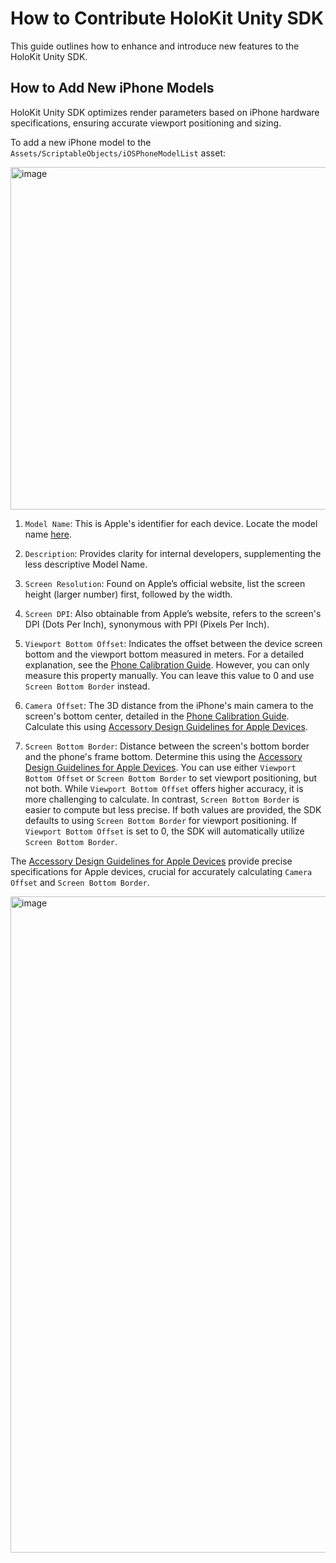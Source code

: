 # How to Contribute HoloKit Unity SDK

This guide outlines how to enhance and introduce new features to the HoloKit Unity SDK.

## How to Add New iPhone Models

HoloKit Unity SDK optimizes render parameters based on iPhone hardware specifications, ensuring accurate viewport positioning and sizing.

To add a new iPhone model to the `Assets/ScriptableObjects/iOSPhoneModelList` asset:

<img width="548" alt="image" src="https://github.com/holoi/holokit-unity-sdk/assets/44870300/269828f1-22f6-4067-b4f5-a921c0b9060c">

1. `Model Name`: This is Apple's identifier for each device. Locate the model name [here](https://github.com/pluwen/apple-device-model-list).
   
2. `Description`: Provides clarity for internal developers, supplementing the less descriptive Model Name.
   
3. `Screen Resolution`: Found on Apple’s official website, list the screen height (larger number) first, followed by the width.
   
4. `Screen DPI`: Also obtainable from Apple’s website, refers to the screen's DPI (Dots Per Inch), synonymous with PPI (Pixels Per Inch).
 
5. `Viewport Bottom Offset`: Indicates the offset between the device screen bottom and the viewport bottom measured in meters. For a detailed explanation, see the [Phone Calibration Guide](./Phone_Calibration_Guide.md#step-2-determine-viewportbottomoffset). However, you can only measure this property manually. You can leave this value to 0 and use `Screen Bottom Border` instead.

6. `Camera Offset`: The 3D distance from the iPhone's main camera to the screen's bottom center, detailed in the [Phone Calibration Guide](./Phone_Calibration_Guide.md#step-3-determine-cameraoffset). Calculate this using [Accessory Design Guidelines for Apple Devices](https://developer.apple.com/accessories/Accessory-Design-Guidelines.pdf).

7. `Screen Bottom Border`: Distance between the screen's bottom border and the phone's frame bottom. Determine this using the [Accessory Design Guidelines for Apple Devices](https://developer.apple.com/accessories/Accessory-Design-Guidelines.pdf). You can use either `Viewport Bottom Offset` or `Screen Bottom Border` to set viewport positioning, but not both. While `Viewport Bottom Offset` offers higher accuracy, it is more challenging to calculate. In contrast, `Screen Bottom Border` is easier to compute but less precise. If both values are provided, the SDK defaults to using `Screen Bottom Border` for viewport positioning. If `Viewport Bottom Offset` is set to 0, the SDK will automatically utilize `Screen Bottom Border`.

The [Accessory Design Guidelines for Apple Devices](https://developer.apple.com/accessories/Accessory-Design-Guidelines.pdf) provide precise specifications for Apple devices, crucial for accurately calculating `Camera Offset` and `Screen Bottom Border`.

<img width="1050" alt="image" src="https://github.com/holoi/holokit-unity-sdk/assets/44870300/f6807def-4a59-4155-8f82-eee438e7d76b">


